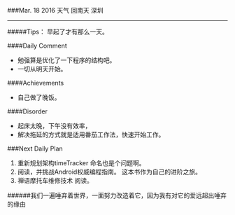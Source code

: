 ###Mar. 18 2016 天气 回南天 深圳
***
#####Tips：
早起了才有那么一天。

####Daily Comment
+ 勉强算是优化了一下程序的结构吧。
+ 一切从明天开始。

####Achievements
+ 自己做了晚饭。

####Disorder
* 起床太晚，下午没有效率，
* 解决拖延的方式就是适用番茄工作法，快速开始工作。

###Next Daily Plan

1. 重新规划架构timeTracker 命名也是个问题啊。
2. 阅读，并挑战Android权威编程指南。 这本书作为自己的进阶之旅。
3. 禅语摩托车维修技术 阅读。

######我们一遍唾弃着世界，一面努力改造着它，因为我有对它的爱远超出唾弃的缘由